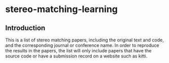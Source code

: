 # stereo-matching-learning
## Introduction
This is a  list of stereo matching papers, including the original text and code, and the corresponding journal or conference name. In order to reproduce the results in the papers, the list will only include papers that have the source code or have a submission record on a website such as kitti.
